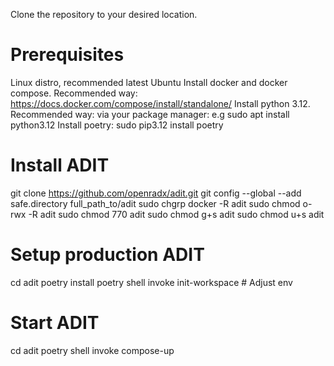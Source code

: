 Clone the repository to your desired location.

# Prerequisites
Linux distro, recommended latest Ubuntu
Install docker and docker compose. Recommended way: https://docs.docker.com/compose/install/standalone/
Install python 3.12. Recommended way: via your package manager: e.g sudo apt install python3.12
Install poetry: sudo pip3.12 install poetry

# Install ADIT
git clone https://github.com/openradx/adit.git
git config --global --add safe.directory full_path_to/adit
sudo chgrp docker -R adit
sudo chmod o-rwx -R adit
sudo chmod 770 adit
sudo chmod g+s adit
sudo chmod u+s adit

# Setup production ADIT
cd adit
poetry install
poetry shell
invoke init-workspace # Adjust env

# Start ADIT
cd adit
poetry shell
invoke compose-up

